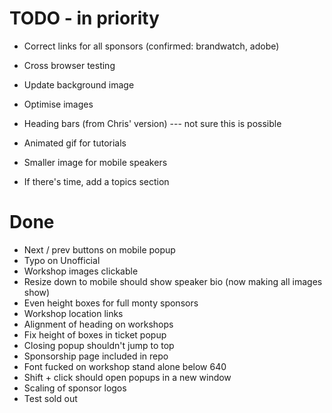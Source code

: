 # TODO - in priority

- Correct links for all sponsors (confirmed: brandwatch, adobe)
- Cross browser testing

- Update background image
- Optimise images
- Heading bars (from Chris' version) --- not sure this is possible
- Animated gif for tutorials
- Smaller image for mobile speakers
- If there's time, add a topics section


# Done

- Next / prev buttons on mobile popup
- Typo on Unofficial 
- Workshop images clickable
- Resize down to mobile should show speaker bio (now making all images show)
- Even height boxes for full monty sponsors
- Workshop location links
- Alignment of heading on workshops
- Fix height of boxes in ticket popup
- Closing popup shouldn't jump to top
- Sponsorship page included in repo
- Font fucked on workshop stand alone below 640
- Shift + click should open popups in a new window
- Scaling of sponsor logos
- Test sold out
